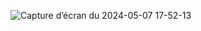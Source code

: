 ![Capture d’écran du 2024-05-07 17-52-13](https://github.com/amercat/parallax-landing-page/assets/63916873/cbe3df57-f195-44ad-8302-ec5ea7fb5ceb)
